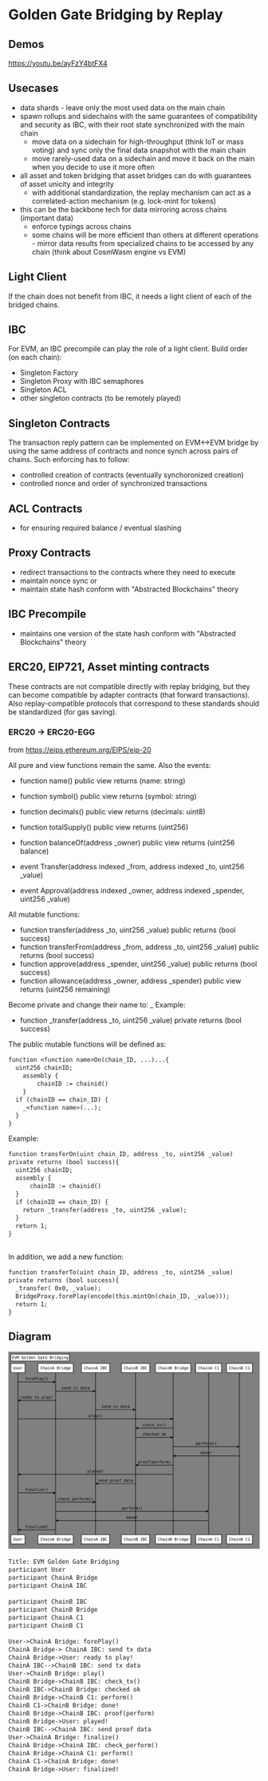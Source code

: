 # Golden Gate Bridging by Replay

## Demos

https://youtu.be/ayFzY4btFX4

## Usecases

- data shards - leave only the most used data on the main chain
- spawn rollups and sidechains with the same guarantees of compatibility and security as IBC, with their root state synchronized with the main chain
    - move data on a sidechain for high-throughput (think IoT or mass voting) and sync only the final data snapshot with the main chain
    - move rarely-used data on a sidechain and move it back on the main when you decide to use it more often
- all asset and token bridging that asset bridges can do with guarantees of asset unicity and integrity
    - with additional standardization, the replay mechanism can act as a correlated-action mechanism (e.g. lock-mint for tokens)
- this can be the backbone tech for data mirroring across chains (important data)
    - enforce typings across chains 
    - some chains will be more efficient than others at different operations - mirror data results from specialized chains to be accessed by any chain (think about CosmWasm engine vs EVM)


## Light Client

If the chain does not benefit from IBC, it needs a light client of each of the bridged chains.

## IBC

For EVM, an IBC precompile can play the role of a light client. Build order (on each chain):

- Singleton Factory
- Singleton Proxy with IBC semaphores
- Singleton ACL
- other singleton contracts (to be remotely played)

## Singleton Contracts

The transaction reply pattern can be implemented on EVM<->EVM bridge by using the same address of contracts and nonce synch across pairs of chains.
Such enforcing has to follow:

- controlled creation of contracts (eventually synchoronized creation)
- controlled nonce and order of synchronized transactions

## ACL Contracts

- for ensuring required balance / eventual slashing

## Proxy Contracts

- redirect transactions to the contracts where they need to execute
- maintain nonce sync or
- maintain state hash conform with "Abstracted Blockchains" theory

## IBC Precompile

- maintains one version of the state hash conform with "Abstracted Blockchains" theory

## ERC20, EIP721, Asset minting contracts

These contracts are not compatible directly with replay bridging, but they can become compatible by adapter contracts (that forward transactions).
Also replay-compatible protocols that correspond to these standards should be standardized (for gas saving).

### ERC20 -> ERC20-EGG

from https://eips.ethereum.org/EIPS/eip-20

All pure and view functions remain the same. Also the events:

- function name() public view returns (name: string)
- function symbol() public view returns (symbol: string)
- function decimals() public view returns (decimals: uint8)
- function totalSupply() public view returns (uint256)
- function balanceOf(address _owner) public view returns (uint256 balance)

- event Transfer(address indexed _from, address indexed _to, uint256 _value)
- event Approval(address indexed _owner, address indexed _spender, uint256 _value)

All mutable functions:

- function transfer(address _to, uint256 _value) public returns (bool success)
- function transferFrom(address _from, address _to, uint256 _value) public returns (bool success)
- function approve(address _spender, uint256 _value) public returns (bool success)
- function allowance(address _owner, address _spender) public view returns (uint256 remaining)

Become private and change their name to: _<function name> Example:

- function _transfer(address _to, uint256 _value) private returns (bool success)

The public mutable functions will be defined as:
  
```
function <function name>On(chain_ID, ...)...{
  uint256 chainID;
    assembly {
        chainID := chainid()
    }
  if (chainID == chain_ID) {
    _<function name>(...);
  }
}
```
Example:

```
function transferOn(uint chain_ID, address _to, uint256 _value) private returns (bool success){
  uint256 chainID;
  assembly {
      chainID := chainid()
  }
  if (chainID == chain_ID) {
    return _transfer(address _to, uint256 _value);
  }
  return 1;
}
  
```
  
In addition, we add a new function:
```
function transferTo(uint chain_ID, address _to, uint256 _value) private returns (bool success){
  _transfer( 0x0, _value);
  BridgeProxy.forePlay(encode(this.mintOn(chain_ID, _value)));
  return 1;
}
```

## Diagram
  
![By Replay](images/byReplay.svg)
```
Title: EVM Golden Gate Bridging
participant User
participant ChainA Bridge
participant ChainA IBC

participant ChainB IBC
participant ChainB Bridge
participant ChainA C1
participant ChainB C1

User->ChainA Bridge: forePlay()
ChainA Bridge-> ChainA IBC: send tx data 
ChainA Bridge->User: ready to play!
ChainA IBC-->ChainB IBC: send tx data
User->ChainB Bridge: play()
ChainB Bridge->ChainB IBC: check_tx()
ChainB IBC->ChainB Bridge: checked ok
ChainB Bridge->ChainB C1: perform()
ChainB C1->ChainB Bridge: done!
ChainB Bridge->ChainB IBC: proof(perform)
ChainB Bridge->User: played!
ChainB IBC-->ChainA IBC: send proof data
User->ChainA Bridge: finalize()
ChainA Bridge->ChainA IBC: check_perform()
ChainA Bridge->ChainA C1: perform()
ChainA C1->ChainA Bridge: done!
ChainA Bridge->User: finalized!
  
```
